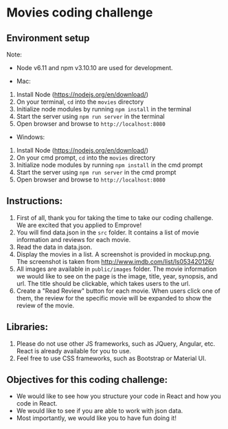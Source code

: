 # Movies coding challenge

## Environment setup

Note: 
- Node v6.11 and npm v3.10.10 are used for development.

* Mac:
 1. Install Node (https://nodejs.org/en/download/)
 2. On your terminal, `cd` into the `movies` directory
 2. Initialize node modules by running `npm install` in the terminal
 3. Start the server using `npm run server` in the terminal
 4. Open browser and browse to `http://localhost:8080`

* Windows:
 1. Install Node (https://nodejs.org/en/download/)
 2. On your cmd prompt, `cd` into the `movies` directory
 2. Initialize node modules by running `npm install` in the cmd prompt
 3. Start the server using `npm run server` in the cmd prompt
 4. Open browser and browse to `http://localhost:8080`


## Instructions:
 1. First of all, thank you for taking the time to take our coding challenge. We are excited that you applied to Emprove!
 2. You will find data.json in the `src` folder. It contains a list of movie information and reviews for each movie.
 3. Read the data in data.json.
 4. Display the movies in a list. A screenshot is provided in mockup.png. The screenshot is taken from http://www.imdb.com/list/ls053420126/
 5. All images are available in `public/images` folder. The movie information we would like to see on the page is the image, title, year, synopsis, and url. The title should be clickable, which takes users to the url.
 6. Create a "Read Review" button for each movie. When users click one of them, the review for the specific movie will be expanded to show the review of the movie.

## Libraries:
 1. Please do not use other JS frameworks, such as JQuery, Angular, etc. React is already available for you to use.
 2. Feel free to use CSS frameworks, such as Bootstrap or Material UI.

## Objectives for this coding challenge:
- We would like to see how you structure your code in React and how you code in React.
- We would like to see if you are able to work with json data.
- Most importantly, we would like you to have fun doing it!

